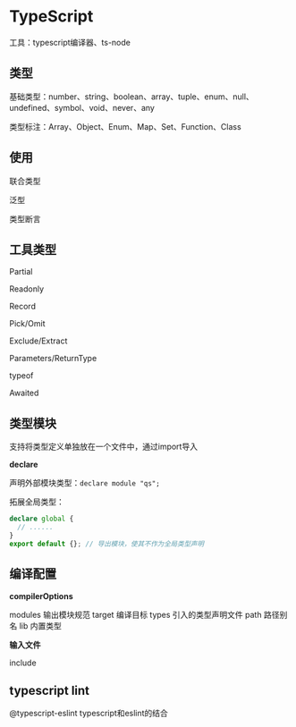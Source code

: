 # TypeScript

工具：typescript编译器、ts-node

## 类型

基础类型：number、string、boolean、array、tuple、enum、null、undefined、symbol、void、never、any

类型标注：Array、Object、Enum、Map、Set、Function、Class

## 使用

联合类型

泛型

类型断言

## 工具类型

Partial

Readonly

Record

Pick/Omit

Exclude/Extract

Parameters/ReturnType

typeof

Awaited

## 类型模块

支持将类型定义单独放在一个文件中，通过import导入

**declare**

声明外部模块类型：`declare module "qs";`

拓展全局类型：

```ts
declare global {
  // ......
}
export default {}; // 导出模块，使其不作为全局类型声明
```

## 编译配置

**compilerOptions**

modules 输出模块规范
target 编译目标
types 引入的类型声明文件
path 路径别名
lib 内置类型

**输入文件**

include

## typescript lint

@typescript-eslint typescript和eslint的结合
